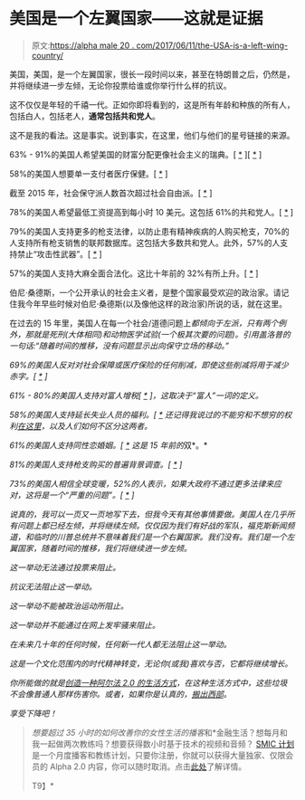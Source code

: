 # 美国是一个左翼国家——这就是证据

> 原文:[https://alpha male 20 . com/2017/06/11/the-USA-is-a-left-wing-country/](https://alphamale20.com/2017/06/11/the-usa-is-a-left-wing-country/)

美国，美国，是一个左翼国家，很长一段时间以来，甚至在特朗普之后，仍然是，并将继续进一步左倾，无论你投票给谁或你举行什么样的抗议。

这不仅仅是年轻的千禧一代。正如你即将看到的，这是所有年龄和种族的所有人，包括白人，包括老人，**通常包括共和党人**。

这不是我的看法。这是事实。说到事实，在这里，他们与他们的星号链接的来源。

63% - 91%的美国人希望美国的财富分配更像社会主义的瑞典。[ [*](http://www.gallup.com/poll/182987/americans-continue-say-wealth-distribution-unfair.aspx?utm_source=Economy&utm_medium=newsfeed&utm_campaign=tiles) ][ [*](http://www.rawstory.com/2010/09/poll-wealth-distribution-similar-sweden/) ]

58%的美国人想要单一支付者医疗保健。[ [*](http://www.gallup.com/poll/191504/majority-support-idea-fed-funded-healthcare-system.aspx) ]

截至 2015 年，社会保守派人数首次超过社会自由派。[ [*](http://www.gallup.com/poll/183386/social-ideology-left-catches-right.aspx?utm_source=Politics&utm_medium=newsfeed&utm_campaign=tiles) ]

78%的美国人希望最低工资提高到每小时 10 美元。这包括 61%的共和党人。[ [*](http://www.publicpolicypolling.com/main/2016/05/ryan-disliked-by-republicans-trump-could-hurt-down-ballot.html) ]

79%的美国人支持更多的枪支法律，以防止患有精神疾病的人购买枪支，70%的人支持所有枪支销售的联邦数据库。这包括大多数共和党人。此外，57%的人支持禁止“攻击性武器”。[ [*](http://www.people-press.org/2015/08/13/continued-bipartisan-support-for-expanded-background-checks-on-gun-sales/) ]

57%的美国人支持大麻全面合法化。这比十年前的 32%有所上升。[ [*](http://www.pewresearch.org/fact-tank/2016/10/12/support-for-marijuana-legalization-continues-to-rise/) ]

伯尼·桑德斯，一个公开承认的社会主义者，是整个国家最受欢迎的政治家。请记住我今年早些时候对伯尼·桑德斯(以及像他这样的政治家)所说的话，就在这里。

在过去的 15 年里，美国人在每一个社会/道德问题上*都倾向于左派，只有两个例外，那就是死刑(大体相同)和动物医学试验(一个极其次要的问题)。引用盖洛普的一句话:“随着时间的推移，*没有*问题显示出向保守立场的移动。”*

*69%的美国人反对对社会保障或医疗保险的任何削减，即使这些削减将用于减少赤字。[ [*](http://www.people-press.org/2013/12/19/in-deficit-debate-public-resists-cuts-in-entitlements-and-aid-to-poor/) ]*

*61% - 80%的美国人支持对富人增税[ [*](http://www.gallup.com/poll/190775/americans-say-upper-income-pay-little-taxes.aspx) ]，这取决于“富人”一词的定义。*

*58%的美国人支持延长失业人员的福利。[ [*](http://politicalticker.blogs.cnn.com/2014/01/09/poll-majority-support-for-extending-jobless-benefits/) 还记得我说过的不能穷和不想穷的权利[在这里](https://calebjonesblog.com/how-to-handle-the-poor-part-1/)，以及人们如何不区分这两者。*

*61%的美国人支持同性恋婚姻。[ [*](http://www.gallup.com/poll/117328/marriage.aspx) 这是 15 年前的*双*。*

*81%的美国人支持枪支购买的普遍背景调查。[ [*](http://www.people-press.org/2013/05/23/broad-support-for-renewed-background-checks-bill-skepticism-about-its-chances/) ]*

*73%的美国人相信全球变暖，52%的人表示，如果大政府不通过更多法律来应对，这将是一个“严重的问题”。[ [*](https://www.usatoday.com/story/news/nation/2013/12/19/americans-global-warming/4127803/) ]*

*说真的，我可以一页又一页地写下去，但我今天有其他事情要做。美国人在几乎所有问题上都已经左倾，并将继续左倾。仅仅因为我们有好战的军队，福克斯新闻频道，和临时的川普总统并不意味着我们是一个右翼国家。我们没有。我们是一个左翼国家，随着时间的推移，我们将继续进一步左倾。*

*这一举动无法通过投票来阻止。*

*抗议无法阻止这一举动。*

*这一举动不能被政治运动所阻止。*

*这一举动并不能通过在网上发牢骚来阻止。*

*在未来几十年的任何时候，任何新一代人都无法阻止这一举动。*

*这是一个文化范围内的时代精神转变，无论你(或我)喜欢与否，它都将继续增长。*

*你所能做的就是[创造一种阿尔法 2.0 的生活方式](http://www.alphamalebook.com)，在这种生活方式中，这些垃圾不会像普通人那样伤害你。或者，如果你是认真的，[搬出西部](https://calebjonesblog.com/moving-out-of-the-country-part-2-where-to-go/)。*

*享受下降吧！*

> *想要超过 35 小时的如何改善你的女性生活的播客*和*金融生活？想每月和我一起做两次教练吗？想要获得数小时基于技术的视频和音频？ [SMIC 计划](https://alphamale20.kartra.com/page/vIL17)是一个月度播客和教练计划，只要你注册，你就可以获得大量独家、仅限会员的 Alpha 2.0 内容，你可以随时取消。点击[此处](https://alphamale20.kartra.com/page/vIL17)了解详情。
> 
> T9】*